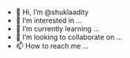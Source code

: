 - 👋 Hi, I’m @shuklaadity
- 👀 I’m interested in ...
- 🌱 I’m currently learning ...
- 💞️ I’m looking to collaborate on ...
- 📫 How to reach me ...

<!---
shuklaadity/shuklaadity is a ✨ special ✨ repository because its `README.md` (this file) appears on your GitHub profile.
You can click the Preview link to take a look at your changes.
--->

